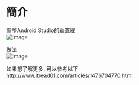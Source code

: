 簡介
==================================
調整Android Studio的垂直線                                        
![image](http://i.imgur.com/mtQPc9e.jpg)                                        

做法                                        
![image](http://i.imgur.com/rZXZqZk.jpg) 

如果想了解更多, 可以參考以下                                        
http://www.itread01.com/articles/1476704770.html
